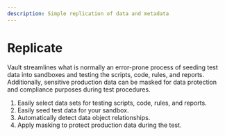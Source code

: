 ```yaml
---
description: Simple replication of data and metadata
---
```


# Replicate

Vault streamlines what is normally an error-prone process of seeding test data into sandboxes and testing the scripts, code, rules, and reports. Additionally, sensitive production data can be masked for data protection and compliance purposes during test procedures.

1. Easily select data sets for testing scripts, code, rules, and reports.
2. Easily seed test data for your sandbox.
3. Automatically detect data object relationships.
4. Apply masking to protect production data during the test.
